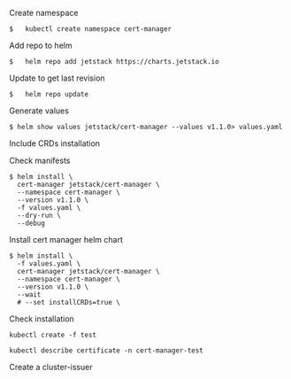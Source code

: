 Create namespace
```
$   kubectl create namespace cert-manager
```
Add repo to helm
```
$   helm repo add jetstack https://charts.jetstack.io
```

Update to get last revision
```
$   helm repo update
```

Generate values
```
$ helm show values jetstack/cert-manager --values v1.1.0> values.yaml
```

Include CRDs installation

Check manifests
```
$ helm install \
  cert-manager jetstack/cert-manager \
  --namespace cert-manager \
  --version v1.1.0 \
  -f values.yaml \
  --dry-run \
  --debug
```

Install cert manager helm chart
```
$ helm install \
  -f values.yaml \
  cert-manager jetstack/cert-manager \
  --namespace cert-manager \
  --version v1.1.0 \
  --wait
  # --set installCRDs=true \

```

Check installation
```
kubectl create -f test

kubectl describe certificate -n cert-manager-test
```

Create a cluster-issuer
